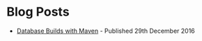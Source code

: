 # Blog Posts
* [Database Builds with Maven](Building_databases_with_maven.md) - Published 29th December 2016
